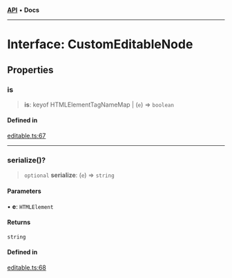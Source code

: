 [**API**](../API.md) • **Docs**

***

# Interface: CustomEditableNode

## Properties

### is

> **is**: keyof HTMLElementTagNameMap \| (`e`) => `boolean`

#### Defined in

[editable.ts:67](https://github.com/inokawa/edix/blob/820238f0bcfa46750da7f1cfc712dacb5c04fe41/src/core/editable.ts#L67)

***

### serialize()?

> `optional` **serialize**: (`e`) => `string`

#### Parameters

• **e**: `HTMLElement`

#### Returns

`string`

#### Defined in

[editable.ts:68](https://github.com/inokawa/edix/blob/820238f0bcfa46750da7f1cfc712dacb5c04fe41/src/core/editable.ts#L68)
